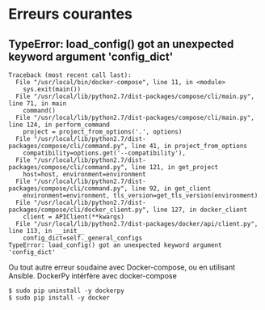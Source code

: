 # Erreurs courantes

## TypeError: load_config() got an unexpected keyword argument 'config_dict'
    
    Traceback (most recent call last):              
      File "/usr/local/bin/docker-compose", line 11, in <module>
        sys.exit(main())                                                                                                                                                                                               
      File "/usr/local/lib/python2.7/dist-packages/compose/cli/main.py", line 71, in main
        command()
      File "/usr/local/lib/python2.7/dist-packages/compose/cli/main.py", line 124, in perform_command                                                
        project = project_from_options('.', options)                                                                                                                                                                 
      File "/usr/local/lib/python2.7/dist-packages/compose/cli/command.py", line 41, in project_from_options                                                                                                           
        compatibility=options.get('--compatibility'),
      File "/usr/local/lib/python2.7/dist-packages/compose/cli/command.py", line 121, in get_project
        host=host, environment=environment     
      File "/usr/local/lib/python2.7/dist-packages/compose/cli/command.py", line 92, in get_client                                                                                                                     
        environment=environment, tls_version=get_tls_version(environment)
      File "/usr/local/lib/python2.7/dist-packages/compose/cli/docker_client.py", line 127, in docker_client
        client = APIClient(**kwargs)                                                                                                                 
      File "/usr/local/lib/python2.7/dist-packages/docker/api/client.py", line 113, in __init__                                                                                                                      
        config_dict=self._general_configs                                                                                                                                                                              
    TypeError: load_config() got an unexpected keyword argument 'config_dict'

Ou tout autre erreur soudaine avec Docker-compose, ou en utilisant Ansible. DockerPy intérfère avec 
docker-compose

    $ sudo pip uninstall -y dockerpy
    $ sudo pip install -y docker